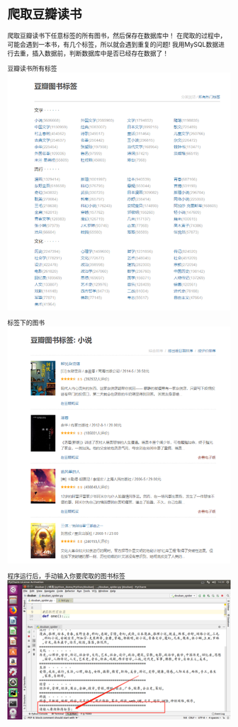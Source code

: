 # 爬取豆瓣读书
爬取豆瓣读书下任意标签的所有图书，然后保存在数据库中！
在爬取的过程中，可能会遇到一本书，有几个标签，所以就会遇到重复的问题!
我用MySQL数据进行去重，插入数据前，判断数据库中是否已经存在数据了！

豆瓣读书所有标签
![豆瓣读书的标签](https://github.com/JXiuFen/-/blob/master/%E8%B1%86%E7%93%A3%E8%AF%BB%E4%B9%A6%E6%A0%87%E7%AD%BE.png?raw=true)

标签下的图书
![所有的图书](https://github.com/JXiuFen/-/blob/master/%E8%B1%86%E7%93%A3%E8%AF%BB%E4%B9%A6%E5%9B%BE%E4%B9%A6.png?raw=true)



程序运行后，手动输入你要爬取的图书标签
![程序运行](https://github.com/JXiuFen/-/blob/master/%E4%BB%A3%E7%A0%81%E8%BF%90%E8%A1%8C.png?raw=true)
